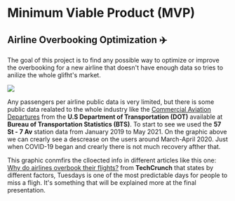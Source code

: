 # Minimum Viable Product (MVP)

## Airline Overbooking Optimization ✈️

The goal of this project is to find any possible way to optimize or improve the overbooking for a new airline that doesn't have enough data so tries to anilize the whole glifht's market.


![](https://github.com/dieguque/Project3/blob/b314aa734d48785ce7e633171be4c7a98cb90c7a/charts/People%20Screened%20in%20Airports%202020-2021.png)

Any passengers per airline public data is very limited, but there is some public data realated to the whole industry like the [Commercial Aviation Departures](https://data.bts.gov/Aviation/Commercial-Aviation-Departures/bpqk-hyst) from the **U.S Department of Transportation (DOT)** available at **Bureau of Transportation Statistics (BTS)**.
To start to see we used the **57 St - 7 Av** station data from January 2019 to May 2021. On the graphic above we can crearly see a descrease on the users around March-April 2020. Just when COVID-19 began and crearly there is not much recovery afther that.

This graphic conmfirs the clloected info in different articles like this one: [Why do airlines overbook their flights?](https://techcrunch.com/2017/04/11/overbooking/) from **TechCrunch** that states by different factors, Tuesdays is one of the most predictable days for people to miss a fligh. It's something that will be explained more at the final presentation.

